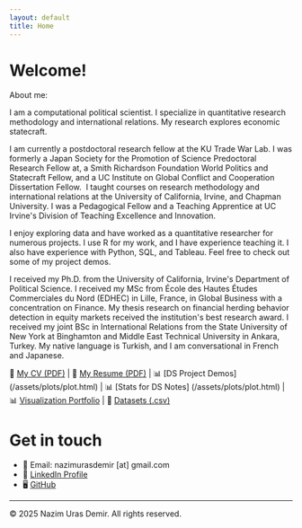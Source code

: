 ```yaml
---
layout: default
title: Home
---
```


# Welcome!

About me:

I am a computational political scientist. I specialize in quantitative research methodology and international relations. My research explores economic statecraft.

I am currently a postdoctoral research fellow at the KU Trade War Lab. I was formerly a Japan Society for the Promotion of Science Predoctoral Research Fellow at, a Smith Richardson Foundation World Politics and Statecraft Fellow, and a UC Institute on Global Conflict and Cooperation Dissertation Fellow.
​
I taught courses on research methodology and international relations at the University of California, Irvine, and Chapman University. I was a Pedagogical Fellow and a Teaching Apprentice at UC Irvine's Division of Teaching Excellence and Innovation.
 
I enjoy exploring data and have worked as a quantitative researcher for numerous projects. I use R for my work, and I have experience teaching it. I also have experience with Python, SQL, and Tableau. Feel free to check out some of my project demos.
 
I received my Ph.D. from the University of California, Irvine's Department of Political Science. I received my MSc from École des Hautes Études Commerciales du Nord (EDHEC) in Lille, France, in Global Business with a concentration on Finance. My thesis research on financial herding behavior detection in equity markets received the institution's best research award. I received my joint BSc in International Relations from the State University of New York at Binghamton and Middle East Technical University in Ankara, Turkey. My native language is Turkish, and I am conversational in French and Japanese.

📄 [My CV (PDF)](/assets/docs/CV_2025.pdf) | 📄 [My Resume (PDF)](/assets/docs/resume_2025.pdf) | 📊 [DS Project Demos] (/assets/plots/plot.html) | 📊 [Stats for DS Notes] (/assets/plots/plot.html) | 📊 [Visualization Portfolio](/assets/plots/plot.html) | 📂 [Datasets (.csv)](/assets/data/data.csv)

# Get in touch

- 📧 Email: nazimurasdemir [at] gmail.com
- 💼 [LinkedIn Profile](https://www.linkedin.com/in/nazimurasdemir)
- 🖥️ [GitHub](https://github.com/urasdemir)
  
---

© 2025 Nazim Uras Demir. All rights reserved.
